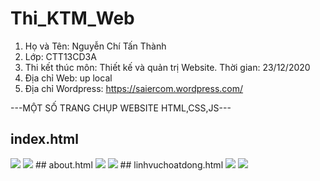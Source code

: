 # Thi_KTM_Web
1. Họ và Tên: Nguyễn Chí Tấn Thành
2. Lớp: CTT13CD3A
3. Thi kết thúc môn: Thiết kế và quản trị Website. Thời gian: 23/12/2020
4. Địa chỉ Web: up local
5. Địa chỉ Wordpress: https://saiercom.wordpress.com/

---MỘT SỐ TRANG CHỤP WEBSITE HTML,CSS,JS---
## index.html
<img src="index.png"/>
<img src="index_responsive.png"/>
## about.html
<img src="about.png"/>
<img src="about_reponsive.png"/>
## linhvuchoatdong.html
<img src="linhvuchoatdong.png"/>
<img src="linhvuchoatdong_reponsive.png"/>

